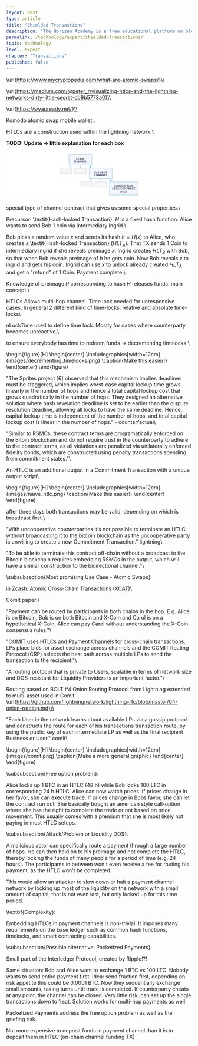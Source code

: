 ```yaml
---
layout: post
type: article
title: "Shielded Transactions"
description: "The Horizen Academy is a free educational platform on blockchain technology, cryptocurrency, and privacy. This chapter is is not available yet. We add content frequently, sign up for our newsletter for notifications when it's released."
permalink: /technology/expert/shielded-transactions/
topic: technology
level: expert
chapter: "Transactions"
published: false
---
```


\url{https://www.mycryptopedia.com/what-are-atomic-swaps/}\\

\url{https://medium.com/@peter_r/visualizing-htlcs-and-the-lightning-networks-dirty-little-secret-cb9b5773a0}\\

\url{https://swapready.net/}\\

Komodo atomic swap mobile wallet..


HTLCs are a construction used within the lightning network.\\


**TODO: Update -> little explanation for each box**

![Channel Hierarchy](/assets/post_files/technology/expert/4.2-state-and-payment-channels/channel_hierarchy_D.jpg)

special type of channel contract that gives us some special properties.\\

Precursor: \textit{Hash-locked Transaction}. $H$ is a fixed hash function. Alice wants to send Bob 1 coin via intermediary Ingrid.\\

Bob picks a random value $x$ and sends its hash $h = H(x)$ to Alice, who creates a \textit{Hash-locked Transaction} ($HLT_A$). That TX sends 1 Coin to intermediary Ingrid if she reveals preimage $x$. Ingrid creates $HLT_B$ with Bob, so that when Bob reveals preimage of $h$ he gets coin. Now Bob reveals $x$ to ingrid and gets his coin. Ingrid can use $x$ to unlock already created $HLT_A$ and get a "refund" of 1 Coin. Payment complete.\\

Knowledge of preimage $R$ corresponding to hash $H$ releases funds. main concept.\\

HTLCs Allows multi-hop channel. Time lock needed for unresponsive cases. In general 2 different kind of time-locks: relative and absolute time-locks\\

nLockTime used to define time lock. Mostly for cases where counterparty becomes unreactive.\\

to ensure everybody has time to redeem funds -> decrementing timelocks.\\

\begin{figure}[H]
\begin{center}
\includegraphics[width=12cm]{images/decrementing_timelocks.png}
\caption{Make this easier!}
\end{center}
\end{figure}

"The Sprites project [6] observed that this mechanism implies deadlines must be staggered, which implies worst-case capital lockup time grows linearly in the number of hops and hence a total capital lockup cost that grows quadratically in the number of hops. They designed an alternative solution where hash revelation deadline is set to be earlier than the dispute resolution deadline, allowing all locks to have the same deadline. Hence, capital lockup time is independent of the number of hops, and total capital lockup cost is linear in the number of hops." - counterfactual\\

"Similar to RSMCs, these contract terms are programatically enforced on the Bitoin blockchain and do not require trust in the counterparty to adhere to the contract terms, as all violations are penalized via unilaterally enforced fidelity bonds, which are constructed using penalty transactions spending from commitment states."\\

An HTLC is an additional output in a Commitment Transaction with a unique output script\\

\begin{figure}[H]
\begin{center}
\includegraphics[width=12cm]{images/naive_htlc.png}
\caption{Make this easier!}
\end{center}
\end{figure}

after three days both transactions may be valid, depending on which is broadcast first.\\

"With uncooperative counterparties it’s not possible to terminate an HTLC without broadcasting it to the bitcoin blockchain as the uncooperative party is unwilling to create a new Commitment Transaction." lightning\\

"To be able to terminate this contract off-chain without a broadcast to the Bitcoin blockchain requires embedding RSMCs in the output, which will have a similar construction to the bidirectional channel."\\

\subsubsection{Most promising Use Case - Atomic Swaps}

in Zcash: Atomic Cross-Chain Transactions (XCAT)\\

Comit paper!\\

"Payment can be routed by participants in both chains in the hop. E.g. Alice is on Bitcoin, Bob is on both Bitcoin and X-Coin and Carol is on a hypothetical X-Coin, Alice can pay Carol without understanding the X-Coin consensus rules."\\

"COMIT uses HTLCs and Payment Channels for cross-chain transactions. LPs place bids for asset exchange across channels and the COMIT Routing Protocol (CRP) selects the best path across multiple LPs to send the transaction to the recipient."\\

"A routing protocol that is private to Users, scalable in terms of network size and DOS-resistant for Liquidity Providers is an important factor."\\

Routing based on BOLT \#4 Onion Routing Protocol from Lightning extended to multi-asset used in Comit \url{https://github.com/lightningnetwork/lightning-rfc/blob/master/04-onion-routing.md}\\

"Each User in the network learns about available LPs via a gossip protocol and constructs the route for each of his transactions transaction route, by using the public key of each intermediate LP as well as the final recipient Business or User." comit\\

\begin{figure}[H]
\begin{center}
\includegraphics[width=12cm]{images/comit.png}
\caption{Make a more general graphic}
\end{center}
\end{figure}



\subsubsection{Free option problem}:

Alice locks up 1 BTC in an HTLC (48 h) while Bob locks 100 LTC in corresponding 24 h HTLC. Alice can now watch prices. If prices change in her favor, she can execute trade. If prices change in Bobs favor, she can let the contract run out. She basically bought an american style call-option where she has the right to complete the trade or not based on price movement. This usually comes with a premium that she is most likely not paying in most HTLC setups.

\subsubsection{Attack/Problem or Liquidity DOS}:

A malicious actor can specifically route a payment through a large number of hops. He can then hold on to his preimage and not complete the HTLC, thereby locking the funds of many people for a period of time (e.g. 24 hours). The participants in between won't even receive a fee for routing his payment, as the HTLC won't be completed.

This would allow an attacker to slow down or halt a payment channel network by locking up most of the liquidity on the network with a small amount of capital, that is not even lost, but only locked up for this time period.


\textbf{Complexity}:

Embedding HTLCs in payment channels is non-trivial. It imposes many requirements on the base ledger such as common hash functions, timelocks, and smart contracting capabilities.


\subsubsection{Possible alternative: Packetized Payments}

Small part of the Interledger Protocol, created by Ripple!?!

Same situation: Bob and Alice want to exchange 1 BTC vs 100 LTC. Nobody wants to send entire payment first. Idea: send fraction first, depending on risk appetite this could be 0.0001 BTC. Now they sequentially exchange small amounts, taking turns until trade is completed. If counterparty cheats at any point, the channel can be closed. Very little risk, can set up the single transactions down to 1 sat. Solution works for multi-hop payments as well.

Packetized Payments address the free option problem as well as the griefing risk.

Not more expensive to deposit funds in payment channel than it is to deposit them in HTLC (on-chain channel funding TX)